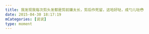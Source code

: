 ```yaml
---
title: 我发现我每次剪头发都是剪前嫌太长，剪后作死留，这哈好哒，成勺儿哒😳
date: 2015-04-30 18:17:19
mCategories: [说说]
type: moment
---
```


<div id="pics-20150430181719"></div>

<script>
var data = [
    {"link": "2015-04-30_000000.webp", "type": "shuoshuo"}
];
picsRender(data, "pics-20150430181719");
</script>
